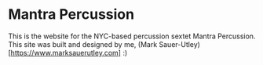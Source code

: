 # Mantra Percussion

This is the website for the NYC-based percussion sextet Mantra Percussion. This site was built and designed by me, (Mark Sauer-Utley)[https://www.marksauerutley.com] :)
